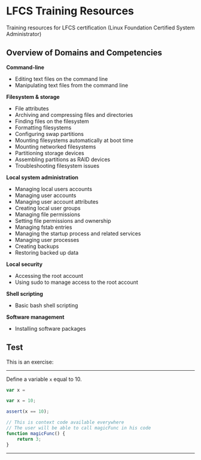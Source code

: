 # LFCS Training Resources

Training resources for LFCS certification (Linux Foundation Certified System Administrator)

## Overview of Domains and Competencies

**Command-line**
- Editing text files on the command line
- Manipulating text files from the command line

**Filesystem & storage**
- File attributes
- Archiving and compressing files and directories
- Finding files on the filesystem
- Formatting filesystems
- Configuring swap partitions
- Mounting filesystems automatically at boot time
- Mounting networked filesystems
- Partitioning storage devices
- Assembling partitions as RAID devices
- Troubleshooting filesystem issues

**Local system administration**
- Managing local users accounts
- Managing user accounts
- Managing user account attributes
- Creating local user groups
- Managing file permissions
- Setting file permissions and ownership
- Managing fstab entries
- Managing the startup process and related services
- Managing user processes
- Creating backups
- Restoring backed up data

**Local security**
- Accessing the root account
- Using sudo to manage access to the root account

**Shell scripting**
- Basic bash shell scripting

**Software management**
- Installing software packages

## Test

This is an exercise:

---

Define a variable `x` equal to 10.

```js
var x =
```

```js
var x = 10;
```

```js
assert(x == 10);
```

```js
// This is context code available everywhere
// The user will be able to call magicFunc in his code
function magicFunc() {
    return 3;
}
```

---

